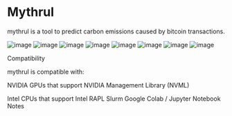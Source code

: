 # Mythrul

mythrul is a tool to predict carbon emissions caused by bitcoin transactions.

![image](https://user-images.githubusercontent.com/50239203/132248312-f20abbc3-0aaa-485a-82cc-0295ee205a70.png)
![image](https://user-images.githubusercontent.com/50239203/132248353-58ac5433-29b8-421b-8699-14527333cb3d.png)
![image](https://user-images.githubusercontent.com/50239203/132248377-baf22a71-c8f3-450d-a135-a8878565f433.png)
![image](https://user-images.githubusercontent.com/50239203/132248422-e1caf6a3-72b0-4201-b796-efbc26ede559.png)
![image](https://user-images.githubusercontent.com/50239203/132248448-28fc5288-8be4-459c-a37b-98a189a006d1.png)
![image](https://user-images.githubusercontent.com/50239203/132248476-3ec8899b-eeac-47d5-861d-928850b30a83.png)
![image](https://user-images.githubusercontent.com/50239203/132248525-bbdb0402-4e94-4194-9b80-bc81215a723c.png)
![image](https://user-images.githubusercontent.com/50239203/132248559-3430c595-b833-4afd-9925-3583d757d2b5.png)


Compatibility

mythrul is compatible with:

NVIDIA GPUs that support NVIDIA Management Library (NVML)

Intel CPUs that support Intel RAPL
Slurm
Google Colab / Jupyter Notebook
Notes

